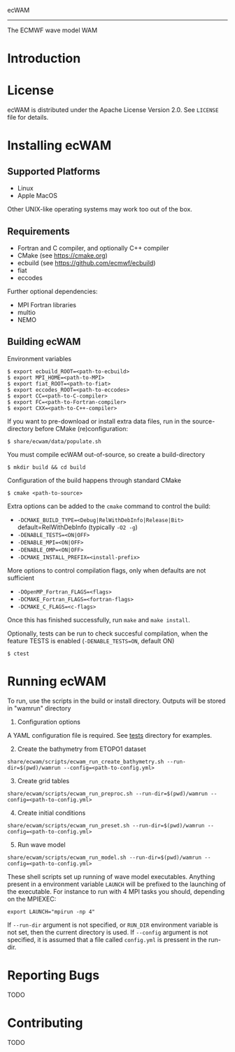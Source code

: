 ecWAM
*****

The ECMWF wave model WAM

Introduction
============


License
=======

ecWAM is distributed under the Apache License Version 2.0.
See `LICENSE` file for details.

Installing ecWAM 
================

Supported Platforms
-------------------

- Linux
- Apple MacOS

Other UNIX-like operating systems may work too out of the box.

Requirements
------------
- Fortran and C compiler, and optionally C++ compiler
- CMake (see https://cmake.org)
- ecbuild (see https://github.com/ecmwf/ecbuild)
- fiat
- eccodes

Further optional dependencies:
- MPI Fortran libraries
- multio
- NEMO

Building ecWAM
--------------

Environment variables 

    $ export ecbuild_ROOT=<path-to-ecbuild>
    $ export MPI_HOME=<path-to-MPI>
    $ export fiat_ROOT=<path-to-fiat>
    $ export eccodes_ROOT=<path-to-eccodes>
    $ export CC=<path-to-C-compiler>
    $ export FC=<path-to-Fortran-compiler>
    $ export CXX=<path-to-C++-compiler> 

If you want to pre-download or install extra data files, run in the source-directory before CMake (re)configuration:

    $ share/ecwam/data/populate.sh

You must compile ecWAM out-of-source, so create a build-directory

    $ mkdir build && cd build
 
Configuration of the build happens through standard CMake

    $ cmake <path-to-source> 

Extra options can be added to the `cmake` command to control the build:

 - `-DCMAKE_BUILD_TYPE=<Debug|RelWithDebInfo|Release|Bit>` default=RelWithDebInfo (typically `-O2 -g`)
 - `-DENABLE_TESTS=<ON|OFF>` 
 - `-DENABLE_MPI=<ON|OFF>` 
 - `-DENABLE_OMP=<ON|OFF>`
 - `-DCMAKE_INSTALL_PREFIX=<install-prefix>`

More options to control compilation flags, only when defaults are not sufficient

 - `-DOpenMP_Fortran_FLAGS=<flags>`
 - `-DCMAKE_Fortran_FLAGS=<fortran-flags>`
 - `-DCMAKE_C_FLAGS=<c-flags>`

Once this has finished successfully, run ``make`` and ``make install``.

Optionally, tests can be run to check succesful compilation, when the feature TESTS is enabled (`-DENABLE_TESTS=ON`, default ON)

    $ ctest


Running ecWAM
=============

To run, use the scripts in the build or install directory.
Outputs will be stored in "wamrun" directory

1) Configuration options

A YAML configuration file is required. See [tests](tests) directory for examples.

2) Create the bathymetry from ETOPO1 dataset

```shell
share/ecwam/scripts/ecwam_run_create_bathymetry.sh --run-dir=$(pwd)/wamrun --config=<path-to-config.yml>
```

3) Create grid tables

```shell
share/ecwam/scripts/ecwam_run_preproc.sh --run-dir=$(pwd)/wamrun --config=<path-to-config.yml>
```

4) Create initial conditions

```shell
share/ecwam/scripts/ecwam_run_preset.sh --run-dir=$(pwd)/wamrun --config=<path-to-config.yml>
```

5) Run wave model

```shell
share/ecwam/scripts/ecwam_run_model.sh --run-dir=$(pwd)/wamrun --config=<path-to-config.yml>
```

These shell scripts set up running of wave model executables.
Anything present in a environment variable `LAUNCH`
will be prefixed to the launching of the executable.
For instance to run with 4 MPI tasks you should, depending on the MPIEXEC:
```
export LAUNCH="mpirun -np 4"
```

If `--run-dir` argument is not specified, or `RUN_DIR` environment variable is not set, then the current directory is used.
If `--config` argument is not specified, it is assumed that a file called `config.yml` is pressent in the run-dir.


Reporting Bugs
==============

TODO

Contributing
============

TODO

